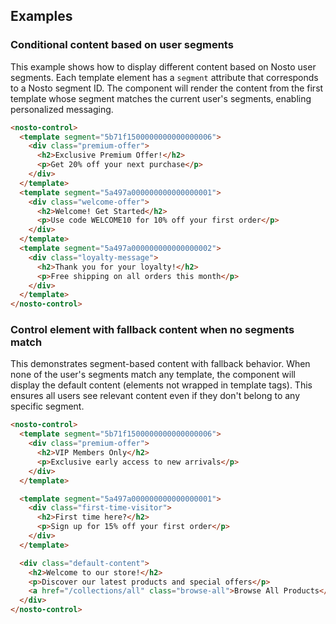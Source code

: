 ## Examples

### Conditional content based on user segments

This example shows how to display different content based on Nosto user segments. Each template element has a `segment` attribute that corresponds to a Nosto segment ID. The component will render the content from the first template whose segment matches the current user's segments, enabling personalized messaging.

```html
<nosto-control>
  <template segment="5b71f1500000000000000006">
    <div class="premium-offer">
      <h2>Exclusive Premium Offer!</h2>
      <p>Get 20% off your next purchase</p>
    </div>
  </template>
  <template segment="5a497a000000000000000001">
    <div class="welcome-offer">
      <h2>Welcome! Get Started</h2>
      <p>Use code WELCOME10 for 10% off your first order</p>
    </div>
  </template>
  <template segment="5a497a000000000000000002">
    <div class="loyalty-message">
      <h2>Thank you for your loyalty!</h2>
      <p>Free shipping on all orders this month</p>
    </div>
  </template>
</nosto-control>
```

### Control element with fallback content when no segments match

This demonstrates segment-based content with fallback behavior. When none of the user's segments match any template, the component will display the default content (elements not wrapped in template tags). This ensures all users see relevant content even if they don't belong to any specific segment.

```html
<nosto-control>
  <template segment="5b71f1500000000000000006">
    <div class="premium-offer">
      <h2>VIP Members Only</h2>
      <p>Exclusive early access to new arrivals</p>
    </div>
  </template>

  <template segment="5a497a000000000000000001">
    <div class="first-time-visitor">
      <h2>First time here?</h2>
      <p>Sign up for 15% off your first order</p>
    </div>
  </template>

  <div class="default-content">
    <h2>Welcome to our store!</h2>
    <p>Discover our latest products and special offers</p>
    <a href="/collections/all" class="browse-all">Browse All Products</a>
  </div>
</nosto-control>
```
